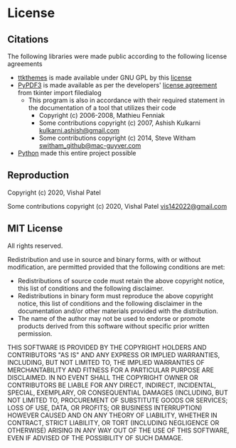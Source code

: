 # License

## Citations

The following libraries were made public according to the following license agreements

* [ttkthemes][3] is made available under GNU GPL by this [license][2]
* [PyPDF3][1] is made available as per the developers' [license agreement][6]
    from tkinter import filedialog
  * This program is also in accordance with their required statement in the documentation of a tool that utilizes their code
    * Copyright (c) 2006-2008, Mathieu Fenniak
    * Some contributions copyright (c) 2007, Ashish Kulkarni <kulkarni.ashish@gmail.com>
    * Some contributions copyright (c) 2014, Steve Witham <switham_github@mac-guyver.com>
* [Python][4] made this entire project possible

## Reproduction

Copyright (c) 2020, Vishal Patel

Some contributions copyright (c) 2020, Vishal Patel <vis142022@gmail.com>

## MIT License

All rights reserved.

Redistribution and use in source and binary forms, with or without
modification, are permitted provided that the following conditions are
met:

* Redistributions of source code must retain the above copyright notice,
this list of conditions and the following disclaimer.
* Redistributions in binary form must reproduce the above copyright notice,
this list of conditions and the following disclaimer in the documentation
and/or other materials provided with the distribution.
* The name of the author may not be used to endorse or promote products
derived from this software without specific prior written permission.

THIS SOFTWARE IS PROVIDED BY THE COPYRIGHT HOLDERS AND CONTRIBUTORS "AS IS"
AND ANY EXPRESS OR IMPLIED WARRANTIES, INCLUDING, BUT NOT LIMITED TO, THE
IMPLIED WARRANTIES OF MERCHANTABILITY AND FITNESS FOR A PARTICULAR PURPOSE
ARE DISCLAIMED. IN NO EVENT SHALL THE COPYRIGHT OWNER OR CONTRIBUTORS BE
LIABLE FOR ANY DIRECT, INDIRECT, INCIDENTAL, SPECIAL, EXEMPLARY, OR
CONSEQUENTIAL DAMAGES (INCLUDING, BUT NOT LIMITED TO, PROCUREMENT OF
SUBSTITUTE GOODS OR SERVICES; LOSS OF USE, DATA, OR PROFITS; OR BUSINESS
INTERRUPTION) HOWEVER CAUSED AND ON ANY THEORY OF LIABILITY, WHETHER IN
CONTRACT, STRICT LIABILITY, OR TORT (INCLUDING NEGLIGENCE OR OTHERWISE)
ARISING IN ANY WAY OUT OF THE USE OF THIS SOFTWARE, EVEN IF ADVISED OF THE
POSSIBILITY OF SUCH DAMAGE.

[1]: https://github.com/sfneal/PyPDF3
[2]: https://github.com/TkinterEP/ttkthemes/blob/master/docs/licenses.rst
[3]: https://github.com/TkinterEP/ttkthemes
[4]: https://docs.python.org/3/license.html
[6]: https://github.com/sfneal/PyPDF3/blob/master/LICENSE

